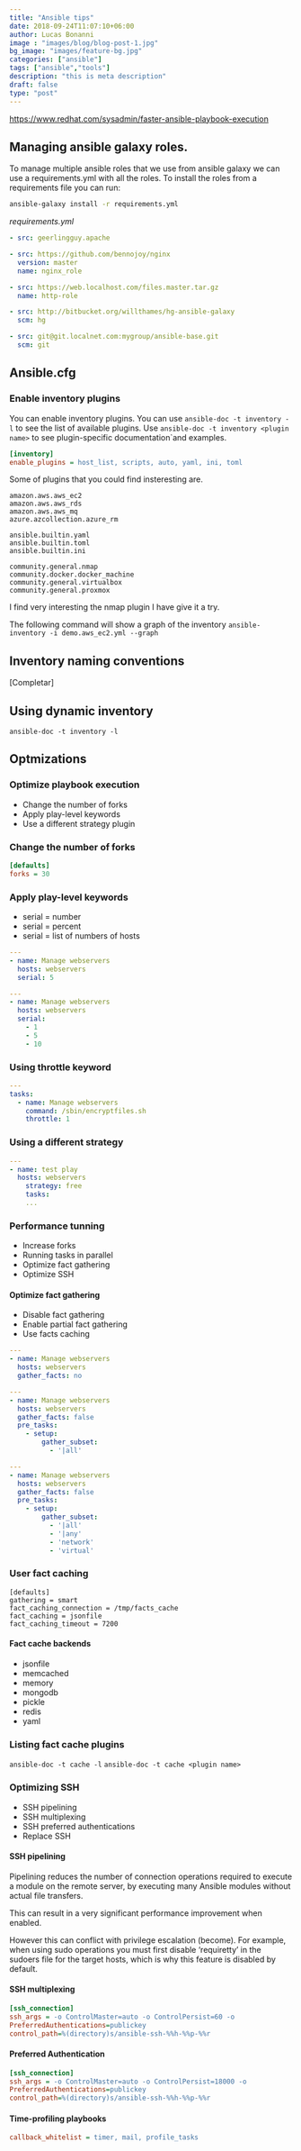 ```yaml
---
title: "Ansible tips"
date: 2018-09-24T11:07:10+06:00
author: Lucas Bonanni
image : "images/blog/blog-post-1.jpg"
bg_image: "images/feature-bg.jpg"
categories: ["ansible"]
tags: ["ansible","tools"]
description: "this is meta description"
draft: false
type: "post"
---
```

https://www.redhat.com/sysadmin/faster-ansible-playbook-execution
## Managing ansible galaxy roles.
To manage multiple ansible roles that we use from ansible galaxy we can use a requirements.yml with all the roles.
To install the roles from a requirements file you can run:
```bash
ansible-galaxy install -r requirements.yml
```
_requirements.yml_
```yaml
- src: geerlingguy.apache

- src: https://github.com/bennojoy/nginx
  version: master
  name: nginx_role

- src: https://web.localhost.com/files.master.tar.gz
  name: http-role

- src: http://bitbucket.org/willthames/hg-ansible-galaxy
  scm: hg

- src: git@git.localnet.com:mygroup/ansible-base.git
  scm: git
```

## Ansible.cfg
### Enable inventory plugins
You can enable inventory plugins.
You can use `ansible-doc -t inventory -l` to see the list of available plugins. Use `ansible-doc -t inventory <plugin name>` to see plugin-specific documentation`and examples.

```ini
[inventory]
enable_plugins = host_list, scripts, auto, yaml, ini, toml
```
Some of plugins that you could find insteresting are.

```
amazon.aws.aws_ec2
amazon.aws.aws_rds
amazon.aws.aws_mq
azure.azcollection.azure_rm
```
```
ansible.builtin.yaml
ansible.builtin.toml
ansible.builtin.ini
```
```
community.general.nmap                                 
community.docker.docker_machine
community.general.virtualbox
community.general.proxmox
```
I find very interesting the nmap plugin I have give it a try.

The following command will show a graph of the inventory
`ansible-inventory -i demo.aws_ec2.yml --graph`

## Inventory naming conventions
[Completar]

## Using dynamic inventory
`ansible-doc -t inventory -l`

## Optmizations
### Optimize playbook execution

- Change the number of forks
- Apply play-level keywords
- Use a different strategy plugin

### Change the number of forks

```ini
[defaults]
forks = 30
```

### Apply play-level keywords
- serial = number
- serial = percent
- serial = list of numbers of hosts

```yaml
---
- name: Manage webservers
  hosts: webservers
  serial: 5
```
```yaml
---
- name: Manage webservers
  hosts: webservers
  serial:
    - 1
    - 5
    - 10 
```

### Using throttle keyword
```yaml
---
tasks:
  - name: Manage webservers
    command: /sbin/encryptfiles.sh
    throttle: 1
```

### Using a different strategy
```yaml
---
- name: test play
  hosts: webservers
    strategy: free
    tasks:
    ...
```

### Performance tunning 
- Increase forks
- Running tasks in parallel
- Optimize fact gathering
- Optimize SSH

#### Optimize fact gathering
- Disable fact gathering
- Enable partial fact gathering
- Use facts caching

```yaml
---
- name: Manage webservers
  hosts: webservers
  gather_facts: no
```

```yaml
---
- name: Manage webservers
  hosts: webservers
  gather_facts: false
  pre_tasks:
    - setup:
        gather_subset:
          - '|all'
```
```yaml
---
- name: Manage webservers
  hosts: webservers
  gather_facts: false
  pre_tasks:
    - setup:
        gather_subset:
          - '|all'
          - '|any'
          - 'network'
          - 'virtual'
```
### User fact caching

```ìni
[defaults]
gathering = smart
fact_caching_connection = /tmp/facts_cache
fact_caching = jsonfile
fact_caching_timeout = 7200

```

#### Fact cache backends
- jsonfile
- memcached
- memory
- mongodb
- pickle
- redis
- yaml

### Listing fact cache plugins
`ansible-doc -t cache -l`
`ansible-doc -t cache <plugin name>`

### Optimizing SSH
- SSH pipelining
- SSH multiplexing
- SSH preferred authentications
- Replace SSH

#### SSH pipelining
Pipelining reduces the number of connection operations required to execute a module on the remote server, by executing many Ansible modules without actual file transfers.

This can result in a very significant performance improvement when enabled.

However this can conflict with privilege escalation (become). For example, when using sudo operations you must first disable ‘requiretty’ in the sudoers file for the target hosts, which is why this feature is disabled by default.


#### SSH multiplexing
```ini
[ssh_connection]
ssh_args = -o ControlMaster=auto -o ControlPersist=60 -o
PreferredAuthentications=publickey
control_path=%(directory)s/ansible-ssh-%%h-%%p-%%r

```

#### Preferred Authentication
```ini
[ssh_connection]
ssh_args = -o ControlMaster=auto -o ControlPersist=18000 -o
PreferredAuthentications=publickey
control_path=%(directory)s/ansible-ssh-%%h-%%p-%%r

```

#### Time-profiling playbooks
```ini
callback_whitelist = timer, mail, profile_tasks
```
